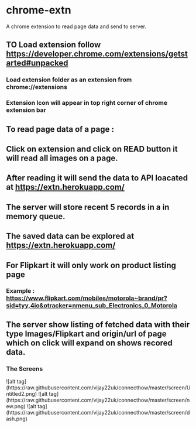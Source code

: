 # chrome-extn
A chrome extension to read page data and send to server.

## TO Load extension follow https://developer.chrome.com/extensions/getstarted#unpacked
### Load extension folder as an extension from chrome://extensions
### Extension Icon will appear in top right corner of chrome extension bar

## To read page data of a page :
## Click on extension and click on READ button it will read all images on a page.
## After reading it will send the data to API loacated at https://extn.herokuapp.com/
## The server will store recent 5 records in a in memory queue.
## The saved data can be explored at https://extn.herokuapp.com/


## For Flipkart it will only work on product listing page
### Example : https://www.flipkart.com/mobiles/motorola~brand/pr?sid=tyy,4io&otracker=nmenu_sub_Electronics_0_Motorola


## The server show listing of fetched data with their type Images/Flipkart and origin/url of page which on click will expand on shows recored data.

<h3>The Screens</h3>
![alt tag](https://raw.githubusercontent.com/vijay22uk/connecthow/master/screen/Untitled2.png)
![alt tag](https://raw.githubusercontent.com/vijay22uk/connecthow/master/screen/new.png)
![alt tag](https://raw.githubusercontent.com/vijay22uk/connecthow/master/screen/dash.png)
